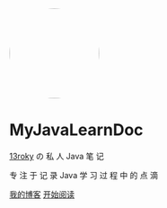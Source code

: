 <!-- docsify封面 -->

<img width="160px" style="border-radius:50%" bor src="https://i.vgy.me/GPooJT.png">

# **MyJavaLearnDoc**
[13roky](https://github.com/13roky) の 私 人 Java 笔 记

专 注 于 记 录 Java 学 习 过 程 中 的 点 滴

[我的博客](http://cnblog.bqcloud.tk)
[开始阅读](#Java学习笔记)


